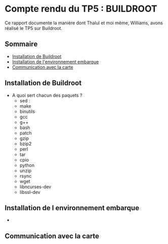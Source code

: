 # Compte rendu du TP5 :  BUILDROOT

Ce rapport documente la manière dont Thalul et moi même, Williams, avons réalisé le TP5 sur Buildroot.

## Sommaire

* [Installation de Buildroot](#installation-de-buildroot)
* [Installation de l'environnement embarque](#installation-de-l-environnement-embarque)
* [Communication avec la carte](#communication-avec-la-carte)


## Installation de Buildroot

- A quoi sert chacun des paquets ? 
  - sed : 
  - make
  - binutils
  - gcc
  - g++
  - bash
  - patch
  - gzip
  - bzip2
  - perl
  - tar
  - cpio
  - python
  - unzip
  - rsync
  - wget
  - libncurses-dev
  - libssl-dev

## Installation de l environnement embarque

- 

## Communication avec la carte
